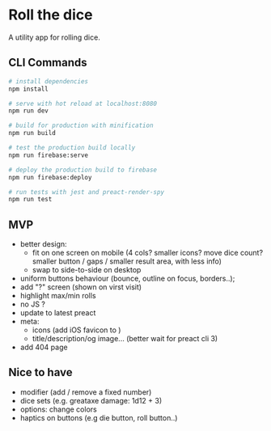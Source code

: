 # Roll the dice

A utility app for rolling dice.

## CLI Commands

``` bash
# install dependencies
npm install

# serve with hot reload at localhost:8080
npm run dev

# build for production with minification
npm run build

# test the production build locally
npm run firebase:serve

# deploy the production build to firebase
npm run firebase:deploy

# run tests with jest and preact-render-spy 
npm run test
```

## MVP

- better design:
  - fit on one screen on mobile (4 cols? smaller icons? move dice count? smaller button / gaps / smaller result area, with less info)
  - swap to side-to-side on desktop
- uniform buttons behaviour (bounce, outline on focus, borders..);
- add "?" screen (shown on virst visit)
- highlight max/min rolls
- no JS ?
- update to latest preact
- meta:
  - icons (add iOS favicon to )
  - title/description/og image... (better wait for preact cli 3)
- add 404 page


## Nice to have

- modifier (add / remove a fixed number)
- dice sets (e.g. greataxe damage: 1d12 + 3)
- options: change colors
- haptics on buttons (e.g die button, roll button..)

